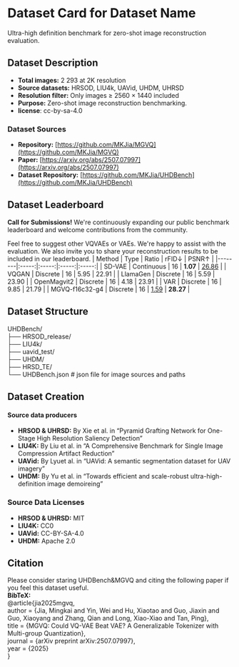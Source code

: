 
# Dataset Card for Dataset Name

<!-- Provide a quick summary of the dataset. -->
Ultra-high definition benchmark for zero-shot image reconstruction evaluation.


## Dataset Description

<!-- Provide a longer summary of what this dataset is. -->

- **Total images:** 2 293 at 2K resolution  
- **Source datasets:** HRSOD, LIU4k, UAVid, UHDM, UHRSD  
- **Resolution filter:** Only images ≥ 2560 × 1440 included  
- **Purpose:** Zero-shot image reconstruction benchmarking.
- **license**: cc-by-sa-4.0

### Dataset Sources

- **Repository:** [https://github.com/MKJia/MGVQ](https://github.com/MKJia/MGVQ)
- **Paper:** [https://arxiv.org/abs/2507.07997](https://arxiv.org/abs/2507.07997)
- **Dataset Repository:** [https://github.com/MKJia/UHDBench](https://github.com/MKJia/UHDBench)


## Dataset Leaderboard
**Call for Submissions!**
We're continuously expanding our public benchmark leaderboard and welcome contributions from the community.

Feel free to suggest other VQVAEs or VAEs. We're happy to assist with the evaluation. We also invite you to share your reconstruction results to be included in our leaderboard.
| Method | Type  | Ratio | rFID↓ | PSNR↑ |
|--------|:-----:|:-----:|:-----:|:-----:|
|  SD-VAE  | Continuous |  16  | **1.07**  | <ins>26.86</ins>  |
|  VQGAN  | Discrete |  16  | 5.95  | 22.91  |
|  LlamaGen  | Discrete |  16  | 5.59  | 23.90  |
|  OpenMagvit2  | Discrete |  16  | 4.18  | 23.91  |
|  VAR  | Discrete |  16  | 9.85  | 21.79  |
|  MGVQ-f16c32-g4  | Discrete |  16  | <ins>1.59</ins>  | **28.27**  |


## Dataset Structure

<!-- This section provides a description of the dataset fields, and additional information about the dataset structure such as criteria used to create the splits, relationships between data points, etc. -->

UHDBench/  
├── HRSOD_release/  
├── LIU4k/  
├── uavid_test/  
├── UHDM/  
├── HRSD_TE/  
└── UHDBench.json # json file for image sources and paths

## Dataset Creation

#### Source data producers

<!-- This section describes the people or systems who originally created the data. It should also include self-reported demographic or identity information for the source data creators if this information is available. -->
- **HRSOD & UHRSD:**
  By Xie et al. in “Pyramid Grafting Network for One-Stage High Resolution Saliency Detection” 
- **LIU4K:**
  By Liu et al. in “A Comprehensive Benchmark for Single Image Compression Artifact Reduction” 
- **UAVid:**
  By Lyuet al. in “UAVid: A semantic segmentation dataset for UAV imagery” 
- **UHDM:**
  By Yu et al. in “Towards efficient and scale-robust ultra-high-definition image demoireing”

### Source Data Licenses

- **HRSOD & UHRSD:** MIT
- **LIU4K:** CC0
- **UAVid:** CC-BY-SA-4.0
- **UHDM:** Apache 2.0


## Citation

<!-- If there is a paper or blog post introducing the dataset, the APA and Bibtex information for that should go in this section. -->
Please consider staring UHDBench&MGVQ and citing the following paper if you feel this dataset useful.  
**BibTeX:**  
@article{jia2025mgvq,  
  author  = {Jia, Mingkai and Yin, Wei and Hu, Xiaotao and Guo, Jiaxin and Guo, Xiaoyang and Zhang, Qian and Long, Xiao-Xiao and Tan, Ping},  
  title   = {MGVQ: Could VQ-VAE Beat VAE? A Generalizable Tokenizer with Multi-group Quantization},  
  journal = {arXiv preprint arXiv:2507.07997},  
  year    = {2025}  
}


